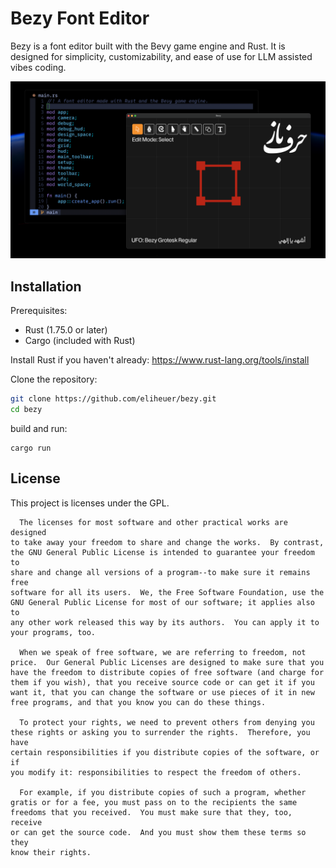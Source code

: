 # Bezy Font Editor

Bezy is a font editor built with the Bevy game engine and Rust. It is designed for simplicity, customizability, and ease of use for LLM assisted vibes coding. 

![Bezy Font Editor Screenshot](docs/images/bezy-screenshot-002.png)

## Installation


Prerequisites:
- Rust (1.75.0 or later)
- Cargo (included with Rust)

Install Rust if you haven't already: https://www.rust-lang.org/tools/install

Clone the repository:
```bash
git clone https://github.com/eliheuer/bezy.git
cd bezy
```

build and run:
```
cargo run
```

## License

This project is licenses under the GPL.

```
  The licenses for most software and other practical works are designed
to take away your freedom to share and change the works.  By contrast,
the GNU General Public License is intended to guarantee your freedom to
share and change all versions of a program--to make sure it remains free
software for all its users.  We, the Free Software Foundation, use the
GNU General Public License for most of our software; it applies also to
any other work released this way by its authors.  You can apply it to
your programs, too.

  When we speak of free software, we are referring to freedom, not
price.  Our General Public Licenses are designed to make sure that you
have the freedom to distribute copies of free software (and charge for
them if you wish), that you receive source code or can get it if you
want it, that you can change the software or use pieces of it in new
free programs, and that you know you can do these things.

  To protect your rights, we need to prevent others from denying you
these rights or asking you to surrender the rights.  Therefore, you have
certain responsibilities if you distribute copies of the software, or if
you modify it: responsibilities to respect the freedom of others.

  For example, if you distribute copies of such a program, whether
gratis or for a fee, you must pass on to the recipients the same
freedoms that you received.  You must make sure that they, too, receive
or can get the source code.  And you must show them these terms so they
know their rights.
```


